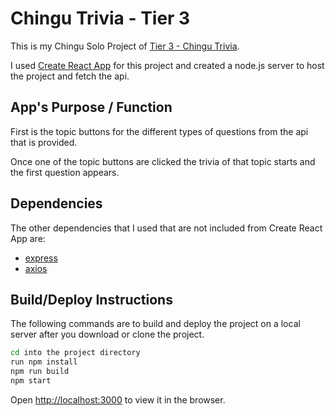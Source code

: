 # Chingu Trivia - Tier 3

This is my Chingu Solo Project of [Tier 3 - Chingu Trivia](https://github.com/chingu-voyages/soloproject-tier3-chingu-trivia). 

I used [Create React App](https://github.com/facebook/create-react-app) for this project and created a node.js server to host the project and fetch the api.

## App's Purpose / Function 

First is the topic buttons for the different types of questions from the api that is provided. 

Once one of the topic buttons are clicked the trivia of that topic starts and the first question appears. 

## Dependencies

The other dependencies that I used that are not included from Create React App are:

- [express](https://www.npmjs.com/package/express)
- [axios](https://www.npmjs.com/package/axios)

## Build/Deploy Instructions

The following commands are to build and deploy the project on a local server after you download or clone the project.

```sh
cd into the project directory
run npm install
npm run build
npm start
```

Open [http://localhost:3000](http://localhost:3000) to view it in the browser.
